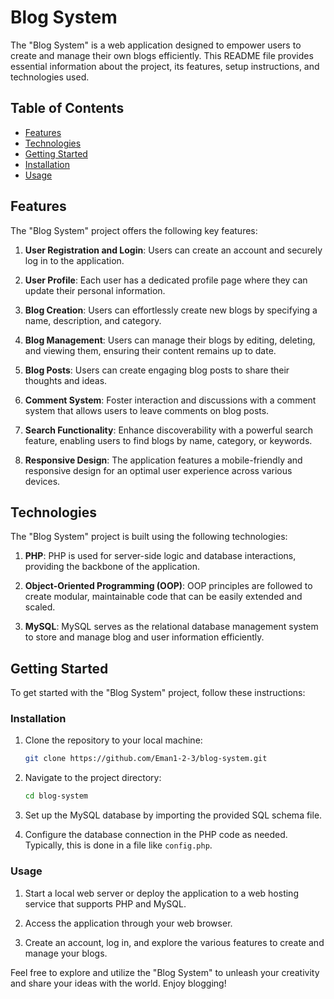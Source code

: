 # Blog System

The "Blog System" is a web application designed to empower users to create and manage their own blogs efficiently. This README file provides essential information about the project, its features, setup instructions, and technologies used.

## Table of Contents

- [Features](#features)
- [Technologies](#technologies)
- [Getting Started](#getting-started)
- [Installation](#installation)
- [Usage](#usage)

## Features

The "Blog System" project offers the following key features:

1. **User Registration and Login**: Users can create an account and securely log in to the application.

2. **User Profile**: Each user has a dedicated profile page where they can update their personal information.

3. **Blog Creation**: Users can effortlessly create new blogs by specifying a name, description, and category.

4. **Blog Management**: Users can manage their blogs by editing, deleting, and viewing them, ensuring their content remains up to date.

5. **Blog Posts**: Users can create engaging blog posts to share their thoughts and ideas.

6. **Comment System**: Foster interaction and discussions with a comment system that allows users to leave comments on blog posts.

7. **Search Functionality**: Enhance discoverability with a powerful search feature, enabling users to find blogs by name, category, or keywords.

8. **Responsive Design**: The application features a mobile-friendly and responsive design for an optimal user experience across various devices.

## Technologies

The "Blog System" project is built using the following technologies:

1. **PHP**: PHP is used for server-side logic and database interactions, providing the backbone of the application.

2. **Object-Oriented Programming (OOP)**: OOP principles are followed to create modular, maintainable code that can be easily extended and scaled.

3. **MySQL**: MySQL serves as the relational database management system to store and manage blog and user information efficiently.

## Getting Started

To get started with the "Blog System" project, follow these instructions:

### Installation

1. Clone the repository to your local machine:

   ```bash
   git clone https://github.com/Eman1-2-3/blog-system.git
   ```

2. Navigate to the project directory:

   ```bash
   cd blog-system
   ```

3. Set up the MySQL database by importing the provided SQL schema file.

4. Configure the database connection in the PHP code as needed. Typically, this is done in a file like `config.php`.

### Usage

1. Start a local web server or deploy the application to a web hosting service that supports PHP and MySQL.

2. Access the application through your web browser.

3. Create an account, log in, and explore the various features to create and manage your blogs.

Feel free to explore and utilize the "Blog System" to unleash your creativity and share your ideas with the world. Enjoy blogging!
